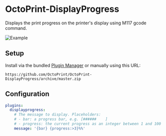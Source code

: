 # OctoPrint-DisplayProgress

Displays the print progress on the printer's display using M117 gcode command.

![Example](http://i.imgur.com/F4m2QlB.jpg)

## Setup

Install via the bundled [Plugin Manager](https://github.com/foosel/OctoPrint/wiki/Plugin:-Plugin-Manager)
or manually using this URL:

    https://github.com/OctoPrint/OctoPrint-DisplayProgress/archive/master.zip

## Configuration

``` yaml
plugins:
  displayprogress:
    # The message to display. Placeholders:
    # - bar: a progress bar, e.g. [######    ]
    # - progress: the current progress as an integer between 1 and 100
    message: '{bar} {progress:>3}%%'
```
